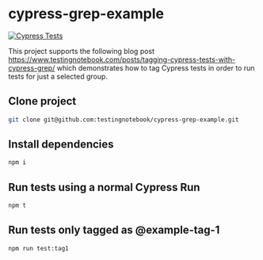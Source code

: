 # cypress-grep-example

[![Cypress Tests](https://github.com/testingnotebook/cypress-grep-example/actions/workflows/main.yml/badge.svg?branch=main)](https://github.com/testingnotebook/cypress-grep-example/actions/workflows/main.yml)

This project supports the following blog post https://www.testingnotebook.com/posts/tagging-cypress-tests-with-cypress-grep/ which demonstrates how to tag Cypress tests in order to run tests for just a selected group.

## Clone project

```bash
git clone git@github.com:testingnotebook/cypress-grep-example.git
```

## Install dependencies

```bash
npm i
```

## Run tests using a normal Cypress Run

```bash
npm t
```

## Run tests only tagged as @example-tag-1

```bash
npm run test:tag1
```
